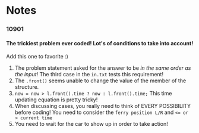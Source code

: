 # Notes

### 10901

#### The trickiest problem ever coded! Lot's of conditions to take into account!

Add this one to favorite :)

1. The problem statement asked for the answer to be _in the same order as the input_! The third case in the `in.txt` tests this requirement!
2. The `.front()` seems unable to change the value of the member of the structure.
3. `now = now > l.front().time ? now : l.front().time;` This time updating equation is pretty tricky!
4. When discussing cases, you really need to think of EVERY POSSIBILITY before coding! You need to consider the `ferry position L/R` and `<= or > current time`
5. You need to wait for the car to show up in order to take action!
